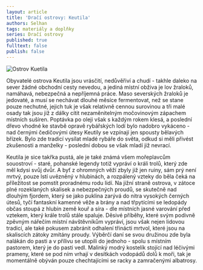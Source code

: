 ```yaml
---
layout: article
title: 'Dračí ostrovy: Keutila'
authors: Selhan
tags: materiály a doplňky
series: Dračí ostrovy
published: true
fulltext: false
publish: false
---
```

![Ostrov Kuetila]({{site.baseurl}}/76/keutila.jpg)


Obyvatelé ostrova Keutila jsou vrásčití, nedůvěřiví a chudí - takhle daleko na sever žádné obchodní cesty nevedou, a jediná místní obživa je lov žraloků, namáhavá, nebezpečná a nepříjemná práce. Maso severských žraloků je jedovaté, a musí se nechávat dlouhé měsíce fermentovat, než se stane pouze nechutné, jejich tuk je však relativně cennou surovinou a tři malé osady tak jsou již z dálky cítit nezaměnitelným močovinovým zápachem místních sušíren. Poptávka po oleji však s každým rokem klesá, a poslední dřevo vhodné ke stavbě opravě rybářských lodí bylo nadobro vykáceno - nad černými čedičovými útesy Keutily se vzpínají jen spousty bělavých břízek. Bylo zde tradicí vysílat mladé rybáře do světa, odkud si měli přivést zkušenosti a manželky - poslední dobou se však mladí již nevrací.

Keutila je sice takřka pustá, ale je také známá všem mořeplavcům souostroví - staré, pohanské legendy totiž vypráví o králi trolů, který zde měl kdysi svůj dvůr. A byť z ohromných věží zbyly již jen ruiny, sám prý není mrtvý, pouze lstí uvězněný v hlubinách, a rozpálený vzteky do běla čeká na příležitost se pomstít proradnému rodu lidí. Na jižní straně ostrova, v zátoce plné rozeklaných skalisek a nebezpečných proudů, se skutečně nad dlouhým fjordem, který se jako puklina zarývá do nitra vysokých černých útesů, tyčí fantaskní kamenné věže a brány a nad třpytícími se ledopády občas stoupá z hlubin země kouř a síra - dle místních jasné varování před vztekem, který krále trolů stále spaluje. Děsivé příběhy, které svým podivně zpěvným nářečím místní návštěvníkům vypráví, jsou však nejen lidovou tradicí, ale také pokusem zabránit odhalení třinácti mrtvol, které jsou na skaliscích zátoky zmítány proudy. Výběrčí daní se svou družinou zde byla nalákán do pasti a v přílivu se utopili do jednoho - spolu s místním pastorem, který je do pasti vedl. Malinký modrý kostelík stojící nad léčivými prameny, které se pod ním vrhají v desítkách vodopádů dolů k moři, tak je momentálně obýván pouze chechtajícími se racky a zamračenými albatrosy.